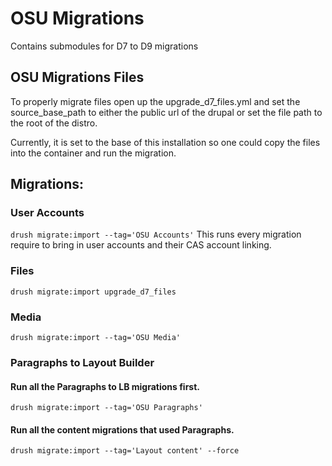 # OSU Migrations

Contains submodules for D7 to D9 migrations

## OSU Migrations Files

To properly migrate files open up the upgrade_d7_files.yml and set the source_base_path to either the public url of the
drupal or set the file path to the root of the distro.

Currently, it is set to the base of this installation so one could copy the files into the container and run the
migration.

## Migrations:

### User Accounts

`drush migrate:import --tag='OSU Accounts'`
This runs every migration require to bring in user accounts and their CAS account linking.

### Files

`drush migrate:import upgrade_d7_files`

### Media

`drush migrate:import --tag='OSU Media'`

### Paragraphs to Layout Builder

#### Run all the Paragraphs to LB migrations first.

`drush migrate:import --tag='OSU Paragraphs'`

#### Run all the content migrations that used Paragraphs.

`drush migrate:import --tag='Layout content' --force`
